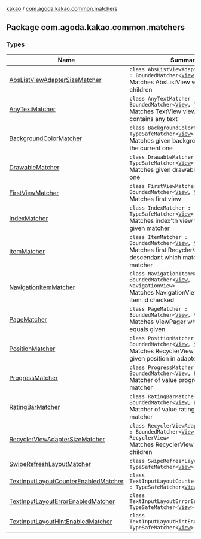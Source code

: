 [kakao](../index.md) / [com.agoda.kakao.common.matchers](./index.md)

## Package com.agoda.kakao.common.matchers

### Types

| Name | Summary |
|---|---|
| [AbsListViewAdapterSizeMatcher](-abs-list-view-adapter-size-matcher/index.md) | `class AbsListViewAdapterSizeMatcher : BoundedMatcher<`[`View`](https://developer.android.com/reference/android/view/View.html)`, `[`AbsListView`](https://developer.android.com/reference/android/widget/AbsListView.html)`>`<br>Matches AbsListView with count of children |
| [AnyTextMatcher](-any-text-matcher/index.md) | `class AnyTextMatcher : BoundedMatcher<`[`View`](https://developer.android.com/reference/android/view/View.html)`, `[`TextView`](https://developer.android.com/reference/android/widget/TextView.html)`>`<br>Matches TextView views which contains any text |
| [BackgroundColorMatcher](-background-color-matcher/index.md) | `class BackgroundColorMatcher : TypeSafeMatcher<`[`View`](https://developer.android.com/reference/android/view/View.html)`>`<br>Matches given background color with the current one |
| [DrawableMatcher](-drawable-matcher/index.md) | `class DrawableMatcher : TypeSafeMatcher<`[`View`](https://developer.android.com/reference/android/view/View.html)`>`<br>Matches given drawable with current one |
| [FirstViewMatcher](-first-view-matcher/index.md) | `class FirstViewMatcher : BoundedMatcher<`[`View`](https://developer.android.com/reference/android/view/View.html)`, `[`View`](https://developer.android.com/reference/android/view/View.html)`>`<br>Matches first view |
| [IndexMatcher](-index-matcher/index.md) | `class IndexMatcher : TypeSafeMatcher<`[`View`](https://developer.android.com/reference/android/view/View.html)`>`<br>Matches index'th view that matches given matcher |
| [ItemMatcher](-item-matcher/index.md) | `class ItemMatcher : BoundedMatcher<`[`View`](https://developer.android.com/reference/android/view/View.html)`, `[`View`](https://developer.android.com/reference/android/view/View.html)`>`<br>Matches first RecyclerView descendant which matches specific matcher |
| [NavigationItemMatcher](-navigation-item-matcher/index.md) | `class NavigationItemMatcher : BoundedMatcher<`[`View`](https://developer.android.com/reference/android/view/View.html)`, NavigationView>`<br>Matches NavigationView with given item id checked |
| [PageMatcher](-page-matcher/index.md) | `class PageMatcher : BoundedMatcher<`[`View`](https://developer.android.com/reference/android/view/View.html)`, ViewPager>`<br>Matches ViewPager which page index equals given |
| [PositionMatcher](-position-matcher/index.md) | `class PositionMatcher : BoundedMatcher<`[`View`](https://developer.android.com/reference/android/view/View.html)`, `[`View`](https://developer.android.com/reference/android/view/View.html)`>`<br>Matches RecyclerView descendant at given position in adapter |
| [ProgressMatcher](-progress-matcher/index.md) | `class ProgressMatcher : BoundedMatcher<`[`View`](https://developer.android.com/reference/android/view/View.html)`, `[`ProgressBar`](https://developer.android.com/reference/android/widget/ProgressBar.html)`>`<br>Matcher of value progress of given matcher |
| [RatingBarMatcher](-rating-bar-matcher/index.md) | `class RatingBarMatcher : BoundedMatcher<`[`View`](https://developer.android.com/reference/android/view/View.html)`, `[`RatingBar`](https://developer.android.com/reference/android/widget/RatingBar.html)`>`<br>Matcher of value rating of given matcher |
| [RecyclerViewAdapterSizeMatcher](-recycler-view-adapter-size-matcher/index.md) | `class RecyclerViewAdapterSizeMatcher : BoundedMatcher<`[`View`](https://developer.android.com/reference/android/view/View.html)`, RecyclerView>`<br>Matches RecyclerView with count of children |
| [SwipeRefreshLayoutMatcher](-swipe-refresh-layout-matcher/index.md) | `class SwipeRefreshLayoutMatcher : TypeSafeMatcher<`[`View`](https://developer.android.com/reference/android/view/View.html)`>` |
| [TextInputLayoutCounterEnabledMatcher](-text-input-layout-counter-enabled-matcher/index.md) | `class TextInputLayoutCounterEnabledMatcher : TypeSafeMatcher<`[`View`](https://developer.android.com/reference/android/view/View.html)`>` |
| [TextInputLayoutErrorEnabledMatcher](-text-input-layout-error-enabled-matcher/index.md) | `class TextInputLayoutErrorEnabledMatcher : TypeSafeMatcher<`[`View`](https://developer.android.com/reference/android/view/View.html)`>` |
| [TextInputLayoutHintEnabledMatcher](-text-input-layout-hint-enabled-matcher/index.md) | `class TextInputLayoutHintEnabledMatcher : TypeSafeMatcher<`[`View`](https://developer.android.com/reference/android/view/View.html)`>` |
